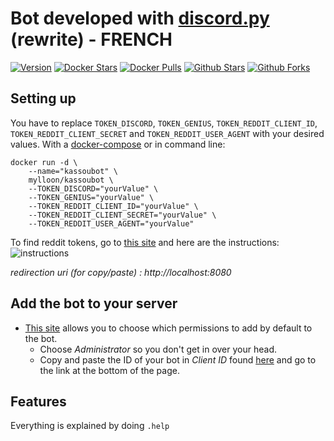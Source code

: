 # Bot developed with [discord.py](https://github.com/Rapptz/discord.py) (rewrite) - FRENCH

[![Version](https://img.shields.io/badge/version-1.0-green.svg?style=for-the-badge)](https://github.com/Confrerie-du-Kassoulait/KassouBot/releases/latest)
[![Docker Stars](https://img.shields.io/docker/stars/mylloon/kassoubot.svg?style=for-the-badge)](https://hub.docker.com/repository/docker/mylloon/kassoubot)
[![Docker Pulls](https://img.shields.io/docker/pulls/mylloon/kassoubot.svg?style=for-the-badge)](https://hub.docker.com/repository/docker/mylloon/kassoubot)
[![Github Stars](https://img.shields.io/github/stars/Confrerie-du-Kassoulait/kassoubot.svg?style=for-the-badge)](https://hub.docker.com/repository/docker/mylloon/kassoubot)
[![Github Forks](https://img.shields.io/github/forks/Confrerie-du-Kassoulait/kassoubot.svg?style=for-the-badge)](https://hub.docker.com/repository/docker/mylloon/kassoubot)

## __Setting up__

You have to replace `TOKEN_DISCORD`, `TOKEN_GENIUS`, `TOKEN_REDDIT_CLIENT_ID`, `TOKEN_REDDIT_CLIENT_SECRET` and `TOKEN_REDDIT_USER_AGENT` with your desired values.
With a [docker-compose](docker-compose.yml) or in command line:

```
docker run -d \
    --name="kassoubot" \
    mylloon/kassoubot \
    --TOKEN_DISCORD="yourValue" \
    --TOKEN_GENIUS="yourValue" \
    --TOKEN_REDDIT_CLIENT_ID="yourValue" \
    --TOKEN_REDDIT_CLIENT_SECRET="yourValue" \
    --TOKEN_REDDIT_USER_AGENT="yourValue"
```

To find reddit tokens, go to [this site](https://www.reddit.com/prefs/apps) and here are the instructions: ![instructions](https://i.imgur.com/tEzYKDA.png)

*redirection uri (for copy/paste) : http://localhost:8080*

## __Add the bot to your server__

- [This site](https://discordapi.com/permissions.html) allows you to choose which permissions to add by default to the bot.
    - Choose *Administrator* so you don't get in over your head.
    - Copy and paste the ID of your bot in *Client ID* found [here](https://discord.com/developers/applications) and go to the link at the bottom of the page.

## __Features__

Everything is explained by doing `.help`
